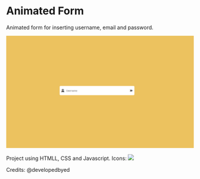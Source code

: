 # Animated Form

Animated form for inserting username, email and password.

![alt text](https://github.com/haradwaith03/animatedForm/blob/master/form.PNG)

Project using HTMLL, CSS and Javascript.
Icons: ![](https://img.shields.io/badge/-FontAwesome-339AF0?logo=FontAwesome&logoColor=white&style=flat)

Credits: @developedbyed
